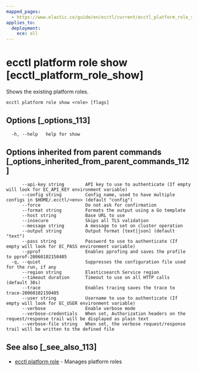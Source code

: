 ```yaml
---
mapped_pages:
  - https://www.elastic.co/guide/en/ecctl/current/ecctl_platform_role_show.html
applies_to:
  deployment:
    ece: all
---
```


# ecctl platform role show [ecctl_platform_role_show]

Shows the existing platform roles.

```
ecctl platform role show <role> [flags]
```


## Options [_options_113]

```
  -h, --help   help for show
```


## Options inherited from parent commands [_options_inherited_from_parent_commands_112]

```
      --api-key string        API key to use to authenticate (If empty will look for EC_API_KEY environment variable)
      --config string         Config name, used to have multiple configs in $HOME/.ecctl/<env> (default "config")
      --force                 Do not ask for confirmation
      --format string         Formats the output using a Go template
      --host string           Base URL to use
      --insecure              Skips all TLS validation
      --message string        A message to set on cluster operation
      --output string         Output format [text|json] (default "text")
      --pass string           Password to use to authenticate (If empty will look for EC_PASS environment variable)
      --pprof                 Enables pprofing and saves the profile to pprof-20060102150405
  -q, --quiet                 Suppresses the configuration file used for the run, if any
      --region string         Elasticsearch Service region
      --timeout duration      Timeout to use on all HTTP calls (default 30s)
      --trace                 Enables tracing saves the trace to trace-20060102150405
      --user string           Username to use to authenticate (If empty will look for EC_USER environment variable)
      --verbose               Enable verbose mode
      --verbose-credentials   When set, Authorization headers on the request/response trail will be displayed as plain text
      --verbose-file string   When set, the verbose request/response trail will be written to the defined file
```


## See also [_see_also_113]

* [ecctl platform role](/reference/ecctl_platform_role.md) - Manages platform roles